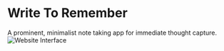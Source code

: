 # Write To Remember
A prominent, minimalist note taking app for immediate thought capture.
![Website Interface](WriteToRemember/frontend/images/Screenshot_2025-07-06_at_11.31.53_AM_optimized.png)
